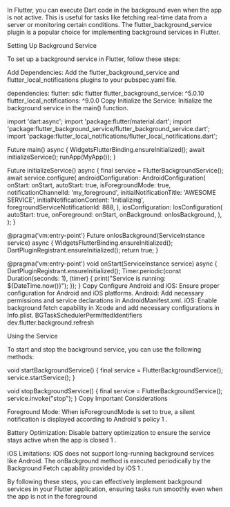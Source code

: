 In Flutter, you can execute Dart code in the background even when the app is not active. This is useful for tasks like fetching real-time data from a server or monitoring certain conditions. The flutter_background_service plugin is a popular choice for implementing background services in Flutter.

Setting Up Background Service

To set up a background service in Flutter, follow these steps:

Add Dependencies: Add the flutter_background_service and flutter_local_notifications plugins to your pubspec.yaml file.

dependencies:
flutter:
sdk: flutter
flutter_background_service: ^5.0.10
flutter_local_notifications: ^9.0.0
Copy
Initialize the Service: Initialize the background service in the main() function.

import 'dart:async';
import 'package:flutter/material.dart';
import 'package:flutter_background_service/flutter_background_service.dart';
import 'package:flutter_local_notifications/flutter_local_notifications.dart';

Future<void> main() async {
WidgetsFlutterBinding.ensureInitialized();
await initializeService();
runApp(MyApp());
}

Future<void> initializeService() async {
final service = FlutterBackgroundService();
await service.configure(
androidConfiguration: AndroidConfiguration(
onStart: onStart,
autoStart: true,
isForegroundMode: true,
notificationChannelId: 'my_foreground',
initialNotificationTitle: 'AWESOME SERVICE',
initialNotificationContent: 'Initializing',
foregroundServiceNotificationId: 888,
),
iosConfiguration: IosConfiguration(
autoStart: true,
onForeground: onStart,
onBackground: onIosBackground,
),
);
}

@pragma('vm:entry-point')
Future<bool> onIosBackground(ServiceInstance service) async {
WidgetsFlutterBinding.ensureInitialized();
DartPluginRegistrant.ensureInitialized();
return true;
}

@pragma('vm:entry-point')
void onStart(ServiceInstance service) async {
DartPluginRegistrant.ensureInitialized();
Timer.periodic(const Duration(seconds: 1), (timer) {
print("Service is running: ${DateTime.now()}");
});
}
Copy
Configure Android and iOS: Ensure proper configuration for Android and iOS platforms. Android: Add necessary permissions and service declarations in AndroidManifest.xml. <manifest xmlns:android="http://schemas.android.com/apk/res/android"> <uses-permission android:name="android.permission.FOREGROUND_SERVICE" /> <application> <service android:name="id.flutter.flutter_background_service.BackgroundService" android:foregroundServiceType="location" /> </application> </manifest> iOS: Enable background fetch capability in Xcode and add necessary configurations in Info.plist. <key>BGTaskSchedulerPermittedIdentifiers</key> <array> <string>dev.flutter.background.refresh</string> </array>

Using the Service

To start and stop the background service, you can use the following methods:

void startBackgroundService() {
final service = FlutterBackgroundService();
service.startService();
}

void stopBackgroundService() {
final service = FlutterBackgroundService();
service.invoke("stop");
}
Copy
Important Considerations

Foreground Mode: When isForegroundMode is set to true, a silent notification is displayed according to Android's policy
1
.

Battery Optimization: Disable battery optimization to ensure the service stays active when the app is closed
1
.

iOS Limitations: iOS does not support long-running background services like Android. The onBackground method is executed periodically by the Background Fetch capability provided by iOS
1
.

By following these steps, you can effectively implement background services in your Flutter application, ensuring tasks run smoothly even when the app is not in the foreground